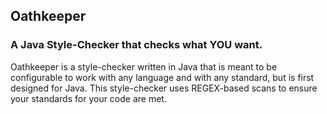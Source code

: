 ## Oathkeeper
### A Java Style-Checker that checks what YOU want.

Oathkeeper is a style-checker written in Java that is meant to be configurable to work with any language and with any standard, but is first designed for Java. This style-checker uses REGEX-based scans to ensure your standards for your code are met.
